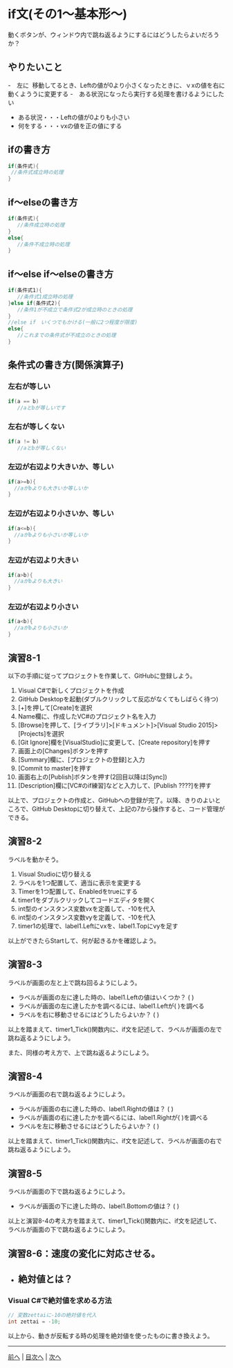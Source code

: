 # if文(その1～基本形～)
動くボタンが、ウィンドウ内で跳ね返るようにするにはどうしたらよいだろうか？

## やりたいこと
-　左に  移動してるとき、Leftの値が0より小さくなったときに、ｖxの値を右に動くよううに変更する
-　ある状況になったら実行する処理を書けるようにしたい
- ある状況・・・Leftの値が0よりも小さい
- 何をする・・・vxの値を正の値にする
## ifの書き方
```cs
if(条件式){
 //条件式成立時の処理
}
```

## if～elseの書き方
```cs
if(条件式){
   //条件成立時の処理
}
else{
   //条件不成立時の処理
}
```

## if～else if～elseの書き方
```cs
if(条件式1){
   //条件式1成立時の処理
}else if(条件式2){
   //条件1が不成立で条件式2が成立時のときの処理
}
//else if　いくつでもかける(一般に2つ程度が限度)
else{
   //これまでの条件式が不成立のときの処理
}
```

## 条件式の書き方(関係演算子)
### 左右が等しい

```cs
if(a == b)
   //aとbが等しいです
```

### 左右が等しくない

```cs
if(a != b)
   //aとbが等しくない
```

### 左辺が右辺より大きいか、等しい

```cs
if(a>=b){
  //aがbよりも大きいか等しいか
}
```

### 左辺が右辺より小さいか、等しい

```cs
if(a<=b){
  //aがbよりも小さいか等しいか
}
```

### 左辺が右辺より大きい

```cs
if(a>b){
  //aがbよりも大きい
}
```

### 左辺が右辺より小さい

```cs
if(a<b){
  //aがbよりも小さいか
}
```

## 演習8-1
以下の手順に従ってプロジェクトを作業して、GitHubに登録しよう。

1.	Visual C#で新しくプロジェクトを作成
2.	GitHub Desktopを起動(ダブルクリックして反応がなくてもしばらく待つ)
3.	[+]を押して[Create]を選択
4.	Name欄に、作成したVC#のプロジェクト名を入力
5.	[Browse]を押して、[ライブラリ]>[ドキュメント]>[Visual Studio 2015]>[Projects]を選択
6.	 [Git Ignore]欄を[VisualStudio]に変更して、[Create repository]を押す
7.	画面上の[Changes]ボタンを押す
8.	[Summary]欄に、[プロジェクトの登録]と入力
9.	[Commit to master]を押す
10.	画面右上の[Publish]ボタンを押す(2回目以降は[Sync])
11.	[Description]欄に[VC#のif練習]などと入力して、[Publish ????]を押す

以上で、プロジェクトの作成と、GitHubへの登録が完了。以降、きりのよいところで、GitHub Desktopに切り替えて、上記の7から操作すると、コード管理ができる。

## 演習8-2
ラベルを動かそう。

1.	Visual Studioに切り替える
2.	ラベルを1つ配置して、適当に表示を変更する
3.	Timerを1つ配置して、Enabledをtrueにする
4.	timer1をダブルクリックしてコードエディタを開く
5.	int型のインスタンス変数vxを定義して、-10を代入
6.	int型のインスタンス変数vyを定義して、-10を代入
7.	timer1の処理で、label1.Leftにvxを、label1.Topにvyを足す

以上ができたらStartして、何が起きるかを確認しよう。

## 演習8-3
ラベルが画面の左と上で跳ね回るようにしよう。

- ラベルが画面の左に達した時の、label1.Leftの値はいくつか？ ( )
- ラベルが画面の左に達したかを調べるには、label1.Leftが( )を調べる
- ラベルを右に移動させるにはどうしたらよいか？ ( )

以上を踏まえて、timer1_Tick()関数内に、if文を記述して、ラベルが画面の左で跳ね返るようにしよう。

また、同様の考え方で、上で跳ね返るようにしよう。

## 演習8-4
ラベルが画面の右で跳ね返るようにしよう。
- ラベルが画面の右に達した時の、label1.Rightの値は？    ( )
- ラベルが画面の右に達したかを調べるには、label1.Rightが( )を調べる
- ラベルを左に移動させるにはどうしたらよいか？ ( )

以上を踏まえて、timer1_Tick()関数内に、if文を記述して、ラベルが画面の右で跳ね返るようにしよう。

## 演習8-5
ラベルが画面の下で跳ね返るようにしよう。

- ラベルが画面の下に達した時の、label1.Bottomの値は？   ( )

以上と演習8-4の考え方を踏まえて、timer1_Tick()関数内に、if文を記述して、ラベルが画面の下で跳ね返るようにしよう。

## 演習8-6：速度の変化に対応させる。
- 絶対値とは？
  -

### Visual C#で絶対値を求める方法

```cs
// 変数zettaiに-10の絶対値を代入
int zettai = -10;
```

以上から、動きが反転する時の処理を絶対値を使ったものに書き換えよう。

---

[前へ](07.md) | [目次へ](README.md#%E7%9B%AE%E6%AC%A1) | [次へ](09.md)
